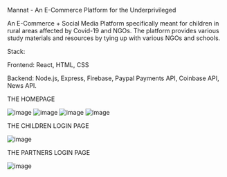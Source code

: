 Mannat - An E-Commerce Platform for the Underprivileged

An E-Commerce + Social Media Platform specifically meant for children in rural
areas affected by Covid-19 and NGOs. The platform provides various study materials and
resources by tying up with various NGOs and schools.

Stack:

  Frontend: React, HTML, CSS
  
  Backend:  Node.js, Express, Firebase, Paypal Payments API, Coinbase API, News API.
  
  THE HOMEPAGE
  
  ![image](https://user-images.githubusercontent.com/72697334/136288423-7937bb85-7740-43b8-b05e-0142b54dfd20.png)
![image](https://user-images.githubusercontent.com/72697334/136288437-05e689b2-476a-4c91-baaf-f972ed824899.png)
![image](https://user-images.githubusercontent.com/72697334/136288451-839b1307-f2b0-4919-9121-8c8c4e54cf37.png)
![image](https://user-images.githubusercontent.com/72697334/136288454-f790dc3d-bbad-4975-997f-d39d8c400ae9.png)

THE CHILDREN LOGIN PAGE

![image](https://user-images.githubusercontent.com/72697334/136288538-a2360339-48d8-4998-a101-a6094215044c.png)

THE PARTNERS LOGIN PAGE

![image](https://user-images.githubusercontent.com/72697334/136288586-5a93fbc0-2e99-44c7-a508-b665137e21de.png)


